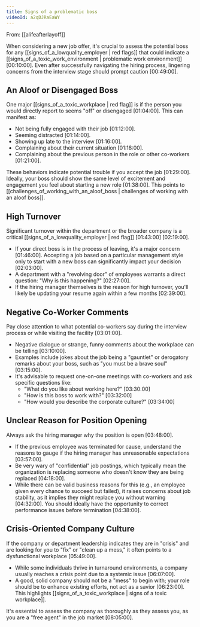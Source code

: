 ```yaml
---
title: Signs of a problematic boss
videoId: a2qDJRaEaWY
---
```


From: [[alifeafterlayoff]] <br/> 

When considering a new job offer, it's crucial to assess the potential boss for any [[signs_of_a_lowquality_employer | red flags]] that could indicate a [[signs_of_a_toxic_work_environment | problematic work environment]] <a class="yt-timestamp" data-t="00:10:00">[00:10:00]</a>. Even after successfully navigating the hiring process, lingering concerns from the interview stage should prompt caution <a class="yt-timestamp" data-t="00:49:00">[00:49:00]</a>.

## An Aloof or Disengaged Boss

One major [[signs_of_a_toxic_workplace | red flag]] is if the person you would directly report to seems "off" or disengaged <a class="yt-timestamp" data-t="01:04:00">[01:04:00]</a>. This can manifest as:
*   Not being fully engaged with their job <a class="yt-timestamp" data-t="01:12:00">[01:12:00]</a>.
*   Seeming distracted <a class="yt-timestamp" data-t="01:14:00">[01:14:00]</a>.
*   Showing up late to the interview <a class="yt-timestamp" data-t="01:16:00">[01:16:00]</a>.
*   Complaining about their current situation <a class="yt-timestamp" data-t="01:18:00">[01:18:00]</a>.
*   Complaining about the previous person in the role or other co-workers <a class="yt-timestamp" data-t="01:21:00">[01:21:00]</a>.

These behaviors indicate potential trouble if you accept the job <a class="yt-timestamp" data-t="01:29:00">[01:29:00]</a>. Ideally, your boss should show the same level of excitement and engagement you feel about starting a new role <a class="yt-timestamp" data-t="01:38:00">[01:38:00]</a>. This points to [[challenges_of_working_with_an_aloof_boss | challenges of working with an aloof boss]].

## High Turnover

Significant turnover within the department or the broader company is a critical [[signs_of_a_lowquality_employer | red flag]] <a class="yt-timestamp" data-t="01:43:00">[01:43:00]</a> <a class="yt-timestamp" data-t="02:19:00">[02:19:00]</a>.
*   If your direct boss is in the process of leaving, it's a major concern <a class="yt-timestamp" data-t="01:46:00">[01:46:00]</a>. Accepting a job based on a particular management style only to start with a new boss can significantly impact your decision <a class="yt-timestamp" data-t="02:03:00">[02:03:00]</a>.
*   A department with a "revolving door" of employees warrants a direct question: "Why is this happening?" <a class="yt-timestamp" data-t="02:27:00">[02:27:00]</a>.
*   If the hiring manager themselves is the reason for high turnover, you'll likely be updating your resume again within a few months <a class="yt-timestamp" data-t="02:39:00">[02:39:00]</a>.

## Negative Co-Worker Comments

Pay close attention to what potential co-workers say during the interview process or while visiting the facility <a class="yt-timestamp" data-t="03:01:00">[03:01:00]</a>.
*   Negative dialogue or strange, funny comments about the workplace can be telling <a class="yt-timestamp" data-t="03:10:00">[03:10:00]</a>.
*   Examples include jokes about the job being a "gauntlet" or derogatory remarks about your boss, such as "you must be a brave soul" <a class="yt-timestamp" data-t="03:15:00">[03:15:00]</a>.
*   It's advisable to request one-on-one meetings with co-workers and ask specific questions like:
    *   "What do you like about working here?" <a class="yt-timestamp" data-t="03:30:00">[03:30:00]</a>
    *   "How is this boss to work with?" <a class="yt-timestamp" data-t="03:32:00">[03:32:00]</a>
    *   "How would you describe the corporate culture?" <a class="yt-timestamp" data-t="03:34:00">[03:34:00]</a>

## Unclear Reason for Position Opening

Always ask the hiring manager why the position is open <a class="yt-timestamp" data-t="03:48:00">[03:48:00]</a>.
*   If the previous employee was terminated for cause, understand the reasons to gauge if the hiring manager has unreasonable expectations <a class="yt-timestamp" data-t="03:57:00">[03:57:00]</a>.
*   Be very wary of "confidential" job postings, which typically mean the organization is replacing someone who doesn't know they are being replaced <a class="yt-timestamp" data-t="04:18:00">[04:18:00]</a>.
*   While there can be valid business reasons for this (e.g., an employee given every chance to succeed but failed), it raises concerns about job stability, as it implies they might replace you without warning <a class="yt-timestamp" data-t="04:32:00">[04:32:00]</a>. You should ideally have the opportunity to correct performance issues before termination <a class="yt-timestamp" data-t="04:38:00">[04:38:00]</a>.

## Crisis-Oriented Company Culture

If the company or department leadership indicates they are in "crisis" and are looking for you to "fix" or "clean up a mess," it often points to a dysfunctional workplace <a class="yt-timestamp" data-t="05:49:00">[05:49:00]</a>.
*   While some individuals thrive in turnaround environments, a company usually reaches a crisis point due to a systemic issue <a class="yt-timestamp" data-t="06:07:00">[06:07:00]</a>.
*   A good, solid company should not be a "mess" to begin with; your role should be to enhance existing efforts, not act as a savior <a class="yt-timestamp" data-t="06:23:00">[06:23:00]</a>. This highlights [[signs_of_a_toxic_workplace | signs of a toxic workplace]].

It's essential to assess the company as thoroughly as they assess you, as you are a "free agent" in the job market <a class="yt-timestamp" data-t="08:05:00">[08:05:00]</a>.